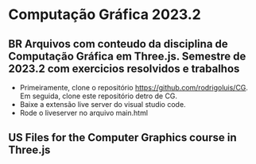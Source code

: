 # Computação Gráfica 2023.2
## BR Arquivos com conteudo da disciplina de Computação Gráfica em Three.js. Semestre de 2023.2 com exercicios resolvidos e trabalhos

- Primeiramente, clone o repositório https://github.com/rodrigoluis/CG. Em seguida, clone este repositório detro de CG.
- Baixe a extensão live server do visual studio code.
- Rode o liveserver no arquivo main.html

## US Files for the Computer Graphics course in Three.js 
